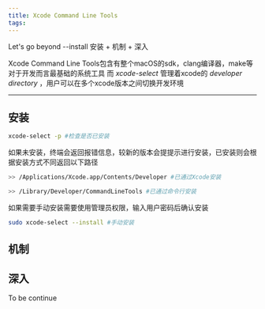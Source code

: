 ```yaml
---
title: Xcode Command Line Tools
tags:
---
```



Let's go beyond --install
安装 + 机制 + 深入
<!--more-->
Xcode Command Line Tools包含有整个macOS的sdk，clang编译器，make等对于开发而言最基础的系统工具
而 *xcode-select* 管理着xcode的 *developer directory* ，用户可以在多个xcode版本之间切换开发环境
***


## 安装
```bash
xcode-select -p #检查是否已安装
```
如果未安装，终端会返回报错信息，较新的版本会提提示进行安装，已安装则会根据安装方式不同返回以下路径
```bash
>> /Applications/Xcode.app/Contents/Developer #已通过Xcode安装
```
```bash
>> /Library/Developer/CommandLineTools #已通过命令行安装
```
如果需要手动安装需要使用管理员权限，输入用户密码后确认安装
```bash
sudo xcode-select --install #手动安装
```

## 机制


## 深入
To be continue

